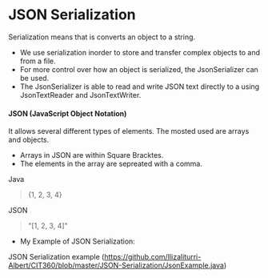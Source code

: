 # JSON Serialization

Serialization means that is converts an object to a string. 
- We use serialization inorder to store and transfer complex objects to and from a file. 
- For more control over how an object is serialized, the JsonSerializer can be used. 
- The JsonSerializer is able to read and write JSON text directly to a using JsonTextReader and JsonTextWriter.

#### JSON (JavaScript Object Notation)

It allows several different types of elements. The mosted used are arrays and objects. 
- Arrays in JSON are  within Square Bracktes.
- The elements in the array are sepreated with a comma. 

Java
> {1, 2, 3, 4}

JSON
>"[1, 2, 3, 4]"

- My Example of JSON Serialization:

JSON Serialization example (https://github.com/Ilizaliturri-Albert/CIT360/blob/master/JSON-Serialization/JsonExample.java)

